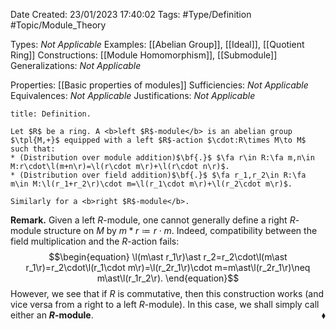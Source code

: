 <div class="topSpace"></div>

Date Created: 23/01/2023 17:40:02
Tags: #Type/Definition #Topic/Module_Theory

Types: <i>Not Applicable</i>
Examples: [[Abelian Group]], [[Ideal]], [[Quotient Ring]]
Constructions: [[Module Homomorphism]], [[Submodule]]
Generalizations: <i>Not Applicable</i>

Properties: [[Basic properties of modules]]
Sufficiencies: <i>Not Applicable</i>
Equivalences: <i>Not Applicable</i>
Justifications: <i>Not Applicable</i>

``` ad-Definition
title: Definition.

Let $R$ be a ring. A <b>left $R$-module</b> is an abelian group $\tpl{M,+}$ equipped with a left $R$-action $\cdot:R\times M\to M$ such that:
* (Distribution over module addition)$\bf{.}$ $\fa r\in R:\fa m,n\in M:r\cdot\l(m+n\r)=\l(r\cdot m\r)+\l(r\cdot n\r)$.
* (Distribution over field addition)$\bf{.}$ $\fa r_1,r_2\in R:\fa m\in M:\l(r_1+r_2\r)\cdot m=\l(r_1\cdot m\r)+\l(r_2\cdot m\r)$.

Similarly for a <b>right $R$-module</b>.

```

<b>Remark.</b> Given a left $R$-module, one cannot generally define a right $R$-module structure on $M$ by $m\ast r\coloneqq r\cdot m$. Indeed, compatibility between the field multiplication and the $R$-action fails:
$$\begin{equation}
    \l(m\ast r_1\r)\ast r_2=r_2\cdot\l(m\ast r_1\r)=r_2\cdot\l(r_1\cdot m\r)=\l(r_2r_1\r)\cdot m=m\ast\l(r_2r_1\r)\neq m\ast\l(r_1r_2\r).
\end{equation}$$
However, we see that if $R$ is commutative, then this construction works (and vice versa from a right to a left $R$-module). In this case, we shall simply call either an <b>$R$-module</b>.<span style="float:right;">$\blacklozenge$</span>
